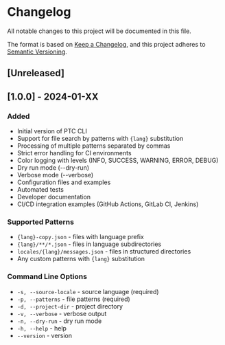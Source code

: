 # Changelog

All notable changes to this project will be documented in this file.

The format is based on [Keep a Changelog](https://keepachangelog.com/en/1.0.0/),
and this project adheres to [Semantic Versioning](https://semver.org/spec/v2.0.0.html).

## [Unreleased]

## [1.0.0] - 2024-01-XX

### Added
- Initial version of PTC CLI
- Support for file search by patterns with `{lang}` substitution
- Processing of multiple patterns separated by commas
- Strict error handling for CI environments
- Color logging with levels (INFO, SUCCESS, WARNING, ERROR, DEBUG)
- Dry run mode (--dry-run)
- Verbose mode (--verbose)
- Configuration files and examples
- Automated tests
- Developer documentation
- CI/CD integration examples (GitHub Actions, GitLab CI, Jenkins)

### Supported Patterns
- `{lang}-copy.json` - files with language prefix
- `{lang}/**/*.json` - files in language subdirectories
- `locales/{lang}/messages.json` - files in structured directories
- Any custom patterns with `{lang}` substitution

### Command Line Options
- `-s, --source-locale` - source language (required)
- `-p, --patterns` - file patterns (required)
- `-d, --project-dir` - project directory
- `-v, --verbose` - verbose output
- `-n, --dry-run` - dry run mode
- `-h, --help` - help
- `--version` - version
